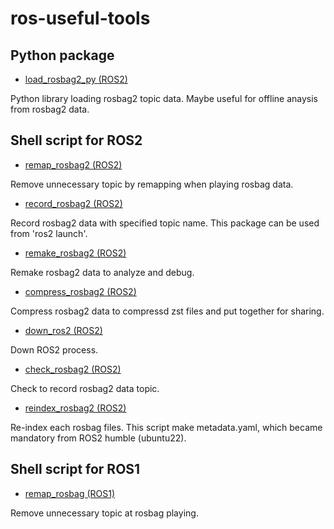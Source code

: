 # ros-useful-tools
## Python package

- [load_rosbag2_py (ROS2)](load_rosbag2_py/)

Python library loading rosbag2 topic data.
Maybe useful for offline anaysis from rosbag2 data.

## Shell script for ROS2

- [remap_rosbag2 (ROS2)](remap_rosbag2/)

Remove unnecessary topic by remapping when playing rosbag data.

- [record_rosbag2 (ROS2)](record_rosbag2/)

Record rosbag2 data with specified topic name.
This package can be used from 'ros2 launch'.

- [remake_rosbag2 (ROS2)](remake_rosbag2/)

Remake rosbag2 data to analyze and debug.

- [compress_rosbag2 (ROS2)](compress_rosbag2/)

Compress rosbag2 data to compressd zst files and put together for sharing.

- [down_ros2 (ROS2)](down_ros2/)

Down ROS2 process.

- [check_rosbag2 (ROS2)](check_rosbag2/)

Check to record rosbag2 data topic.

- [reindex_rosbag2 (ROS2)](reindex_rosbag2/)

Re-index each rosbag files.
This script make metadata.yaml, which became mandatory from ROS2 humble (ubuntu22).

## Shell script for ROS1

- [remap_rosbag (ROS1)](remap_rosbag/)

Remove unnecessary topic at rosbag playing.
